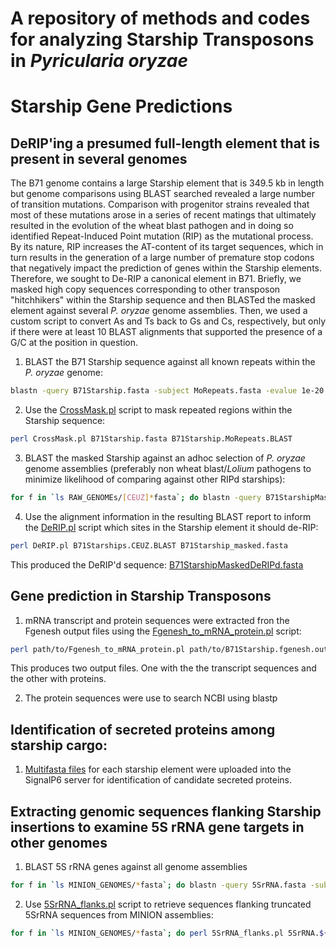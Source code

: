 # A repository of methods and codes for analyzing Starship Transposons in *Pyricularia oryzae*

# Starship Gene Predictions

## DeRIP'ing a presumed full-length element that is present in several genomes
The B71 genome contains a large Starship element that is 349.5 kb in length but genome comparisons using BLAST searched revealed a large number of transition mutations. Comparison with progenitor strains revealed that most of these mutations arose in a series of recent matings that ultimately resulted in the evolution of the wheat blast pathogen and in doing so identified Repeat-Induced Point mutation (RIP) as the mutational process. By its nature, RIP increases the AT-content of its target sequences, which in turn results in the generation of a large number of premature stop codons that negatively impact the prediction of genes within the Starship elements. Therefore, we sought to De-RIP a canonical element in B71. Briefly, we masked high copy sequences corresponding to other transposon "hitchhikers" within the Starship sequence and then BLASTed the masked element against several *P. oryzae* genome assemblies. Then, we used a custom script to convert As and Ts back to Gs and Cs, respectively, but only if there were at least 10 BLAST alignments that supported the presence of a G/C at the position in question.

1. BLAST the B71 Starship sequence against all known repeats within the *P. oryzae* genome:
```bash
blastn -query B71Starship.fasta -subject MoRepeats.fasta -evalue 1e-20 -max_target_seqs 20000 -outfmt '6 qseqid sseqid qstart qend sstart send btop' > B71Starship.MoRepeats.BLAST
```
2. Use the [CrossMask.pl](/scripts/CrossMask.pl) script to mask repeated regions within the Starship sequence:
```bash
perl CrossMask.pl B71Starship.fasta B71Starship.MoRepeats.BLAST
```
3. BLAST the masked Starship against an adhoc selection of *P. oryzae* genome assemblies (preferably non wheat blast/*Lolium* pathogens to minimize likelihood of comparing against other RIPd starships):
```bash
for f in `ls RAW_GENOMEs/[CEUZ]*fasta`; do blastn -query B71StarshipMasked.fasta -subject $f -evalue 1e-100 -outfmt 0 >> B71Starships.CEUZ.BLAST; done 
```
4. Use the alignment information in the resulting BLAST report to inform the [DeRIP.pl](/scripts/DeRIP.pl) script which sites in the Starship element it should de-RIP:
```bash
perl DeRIP.pl B71Starships.CEUZ.BLAST B71Starship_masked.fasta
```
This produced the DeRIP'd sequence: [B71StarshipMaskedDeRIPd.fasta](/data/B71StarshipMaskedDeRIPd.fasta)

## Gene prediction in Starship Transposons
1. mRNA transcript and protein sequences were extracted fron the Fgenesh output files using the [Fgenesh_to_mRNA_protein.pl](/scripts/Fgenesh_to_mRNA_protein.pl) script:
```bash
perl path/to/Fgenesh_to_mRNA_protein.pl path/to/B71Starship.fgenesh.out
```
This produces two output files. One with the the transcript sequences and the other with proteins.

2. The protein sequences were use to search NCBI using blastp

## Identification of secreted proteins among starship cargo:

1. [Multifasta files](/data/StarshipFastas/) for each starship element were uploaded into the SignalP6 server for identification of candidate secreted proteins.

## Extracting genomic sequences flanking Starship insertions to examine 5S rRNA gene targets in other genomes
1. BLAST 5S rRNA genes against all genome assemblies
```bash
for f in `ls MINION_GENOMES/*fasta`; do blastn -query 5SrRNA.fasta -subject $f -outfmt 6 > 5SrRNA.${f/_*/}.BLAST; done
```
2. Use [5SrRNA_flanks.pl](/scripts/5SrRNA_flanks.pl) script to retrieve sequences flanking truncated 5SrRNA sequences from MINION assemblies:
```bash
for f in `ls MINION_GENOMES/*fasta`; do perl 5SrRNA_flanks.pl 5SrRNA.${f/_*/}.BLAST $f >> Truncated_5SrRNA_flanks.fasta; done
```
